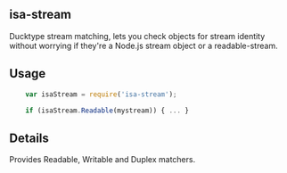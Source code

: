 isa-stream
----------

Ducktype stream matching, lets you check objects for stream identity without
worrying if they're a Node.js stream object or a readable-stream.

Usage
-----

```javascript
    var isaStream = require('isa-stream');

    if (isaStream.Readable(mystream)) { ... }
```

Details
-------

Provides Readable, Writable and Duplex matchers.
